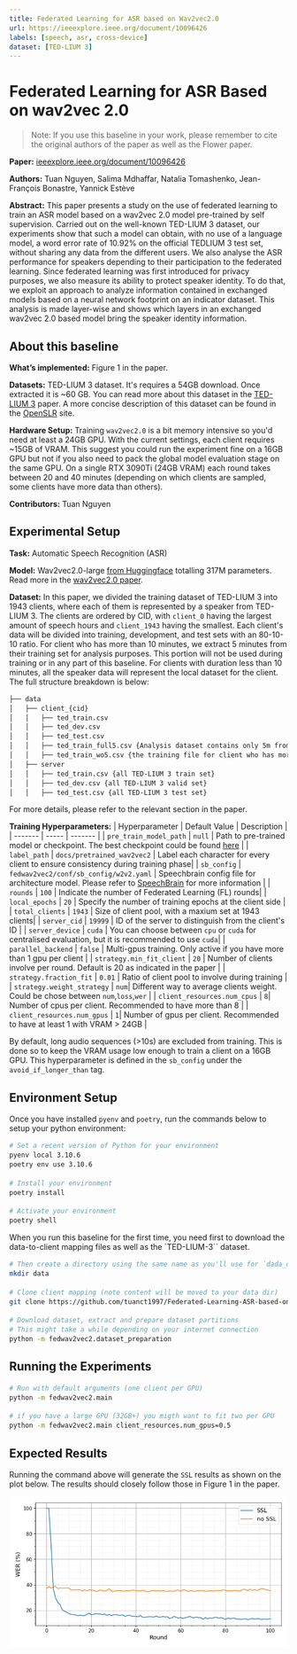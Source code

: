 ```yaml
---
title: Federated Learning for ASR based on Wav2vec2.0
url: https://ieeexplore.ieee.org/document/10096426
labels: [speech, asr, cross-device]
dataset: [TED-LIUM 3]
---
```


# Federated Learning for ASR Based on wav2vec 2.0

> Note: If you use this baseline in your work, please remember to cite the original authors of the paper as well as the Flower paper.

**Paper:** [ieeexplore.ieee.org/document/10096426](https://ieeexplore.ieee.org/document/10096426)

**Authors:** Tuan Nguyen, Salima Mdhaffar, Natalia Tomashenko, Jean-François Bonastre, Yannick Estève

**Abstract:** This paper presents a study on the use of federated learning to train an ASR model based on a wav2vec 2.0 model pre-trained by self supervision. Carried out on the well-known TED-LIUM 3 dataset, our experiments show that such a model can obtain, with no use of a language model, a word error rate of 10.92% on the official TEDLIUM 3 test set, without sharing any data from the different users. We also analyse the ASR performance for speakers depending to their participation to the federated learning. Since federated learning was first introduced for privacy purposes, we also measure its ability to protect speaker identity. To do that, we exploit an approach to analyze information contained in exchanged models based on a neural network footprint on an indicator dataset. This analysis is made layer-wise and shows which layers in an exchanged wav2vec 2.0 based model bring the speaker identity information.


## About this baseline

**What’s implemented:** Figure 1 in the paper.

**Datasets:** TED-LIUM 3 dataset. It's requires a 54GB download. Once extracted it is ~60 GB. You can read more about this dataset in the [TED-LIUM 3](https://arxiv.org/abs/1805.04699) paper. A more concise description of this dataset can be found in the [OpenSLR](https://www.openslr.org/51/) site.

**Hardware Setup:** Training `wav2vec2.0` is a bit memory intensive so you'd need at least a 24GB GPU. With the current settings, each client requires ~15GB of VRAM. This suggest you could run the experiment fine on a 16GB GPU but not if you also need to pack the global model evaluation stage on the same GPU. On a single RTX 3090Ti (24GB VRAM) each round takes between 20 and 40 minutes (depending on which clients are sampled, some clients have more data than others).

**Contributors:** Tuan Nguyen


## Experimental Setup

**Task:** Automatic Speech Recognition (ASR)

**Model:** Wav2vec2.0-large [from Huggingface](https://huggingface.co/facebook/wav2vec2-large-lv60) totalling 317M parameters. Read more in the [wav2vec2.0 paper](https://arxiv.org/abs/2006.11477).


**Dataset:** In this paper, we divided the training dataset of TED-LIUM 3 into 1943 clients, where each of them is represented by a speaker from TED-LIUM 3. The clients are ordered by CID, with `client_0` having the largest amount of speech hours and `client_1943` having the smallest. Each client's data will be divided into training, development, and test sets with an 80-10-10 ratio. For client who has more than 10 minutes, we extract 5 minutes from their training set for analysis purposes. This portion will not be used during training or in any part of this baseline. For clients with duration less than 10 minutes, all the speaker data will represent the local dataset for the client. The full structure breakdown is below: 
```bash
├── data
│   ├── client_{cid}
│   │   ├── ted_train.csv
│   │   ├── ted_dev.csv
│   │   ├── ted_test.csv
│   │   ├── ted_train_full5.csv {Analysis dataset contains only 5m from ted_train.csv}
│   │   ├── ted_train_wo5.csv {the training file for client who has more than 10m}
│   ├── server
│   │   ├── ted_train.csv {all TED-LIUM 3 train set}
│   │   ├── ted_dev.csv {all TED-LIUM 3 valid set}
│   │   ├── ted_test.csv {all TED-LIUM 3 test set}

```
For more details, please refer to the relevant section in the paper.

**Training Hyperparameters:** 
| Hyperparameter | Default Value | Description |
| ------- | ----- | ------- |
| `pre_train_model_path` | `null` | Path to pre-trained model or checkpoint. The best checkpoint could be found [here](https://github.com/tuanct1997/Federated-Learning-ASR-based-on-wav2vec-2.0/tree/main/material/pre-trained) |
| `label_path` | `docs/pretrained_wav2vec2` | Label each character for every client to ensure consistency during training phase|
| `sb_config` | `fedwav2vec2/conf/sb_config/w2v2.yaml` | Speechbrain config file for architecture model. Please refer to [SpeechBrain](https://github.com/speechbrain/speechbrain) for more information |
| `rounds` | `100` | Indicate the number of Federated Learning (FL) rounds|
| `local_epochs` | `20` | Specify the number of training epochs at the client side |
| `total_clients` | `1943` | Size of client pool, with a maxium set at 1943 clients|
| `server_cid` | `19999` | ID of the server to distinguish from the client's ID |
| `server_device` | `cuda` | You can choose between `cpu` or `cuda` for centralised evaluation, but it is recommended to use `cuda`|
| `parallel_backend` | `false` | Multi-gpus training. Only active if you have more than 1 gpu per client | 
| `strategy.min_fit_client` | `20` | Number of clients involve per round. Default is 20 as indicated in the paper |
| `strategy.fraction_fit` | `0.01` | Ratio of client pool to involve during training |
| `strategy.weight_strategy` | `num`| Different way to average clients weight. Could be chose between `num`,`loss`,`wer` |
| `client_resources.num_cpus` | `8`| Number of cpus per client. Recommended to have more than 8 |
| `client_resources.num_gpus` | `1`| Number of gpus per client. Recommended to have at least 1 with VRAM > 24GB |


By default, long audio sequences (>10s) are excluded from training. This is done so to keep the VRAM usage low enough to train a client on a 16GB GPU. This hyperparameter is defined in the `sb_config` under the `avoid_if_longer_than` tag.


## Environment Setup

Once you have installed `pyenv` and `poetry`, run the commands below to setup your python environment:

```bash
# Set a recent version of Python for your environment
pyenv local 3.10.6
poetry env use 3.10.6

# Install your environment
poetry install

# Activate your environment
poetry shell
```

When you run this baseline for the first time, you need first to download the data-to-client mapping files as well as the `TED-LIUM-3`` dataset.

```bash
# Then create a directory using the same name as you'll use for `dada_dir` in your config (see conf/base.yaml)
mkdir data

# Clone client mapping (note content will be moved to your data dir)
git clone https://github.com/tuanct1997/Federated-Learning-ASR-based-on-wav2vec-2.0.git _temp && mv _temp/data/* data/ && rm -rf _temp

# Download dataset, extract and prepare dataset partitions
# This might take a while depending on your internet connection
python -m fedwav2vec2.dataset_preparation
```


## Running the Experiments

```bash
# Run with default arguments (one client per GPU)
python -m fedwav2vec2.main

# if you have a large GPU (32GB+) you migth want to fit two per GPU
python -m fedwav2vec2.main client_resources.num_gpus=0.5
```


## Expected Results

Running the command above will generate the `SSL` results as shown on the plot below. The results should closely follow those in Figure 1 in the paper.

<p align="center">
      <img src="_static/fedwav2vec.png" alt="SSL vs non-SSL performance with FL setting" width="700">
</p>
